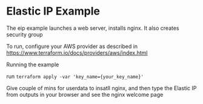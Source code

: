 # Elastic IP Example

The eip example launches a web server, installs nginx. It also creates security group 

To run, configure your AWS provider as described in https://www.terraform.io/docs/providers/aws/index.html

Running the example

run `terraform apply -var 'key_name={your_key_name}'` 

Give couple of mins for userdata to insatll nginx, and then type the Elastic IP from outputs in your browser and see the nginx welcome page
